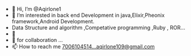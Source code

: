 - 👋 Hi, I’m @Aqirlone1
- 👀 I’m interested in back end Development in java,Elixir,Pheonix framework,Android Development.
- Data Structure and algorithm ,Competative programming ,Ruby , ROR...
- 🌱 
- 💞️ for collaboration ...
- 📫 How to reach me 7006104514...aqirlone109@gmail.com

<!---
Aqirlone1/Aqirlone1 is a ✨ special ✨ repository because its `README.md` (this file) appears on your GitHub profile.
You can click the Preview link to take a look at your changes.
--->
